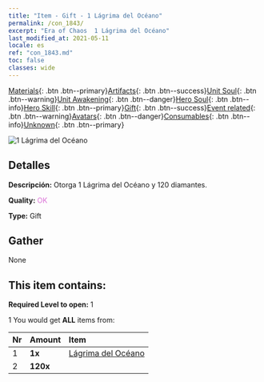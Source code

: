 ```yaml
---
title: "Item - Gift - 1 Lágrima del Océano"
permalink: /con_1843/
excerpt: "Era of Chaos  1 Lágrima del Océano"
last_modified_at: 2021-05-11
locale: es
ref: "con_1843.md"
toc: false
classes: wide
---
```

 [Materials](/ItemsES/){: .btn .btn--primary}[Artifacts](/ItemsES/Artifacts/){: .btn .btn--success}[Unit Soul](/ItemsES/UnitSoul/){: .btn .btn--warning}[Unit Awakening](/ItemsES/UnitAwakening/){: .btn .btn--danger}[Hero Soul](/ItemsES/HeroSoul/){: .btn .btn--info}[Hero Skill](/ItemsES/HeroSkill/){: .btn .btn--primary}[Gift](/ItemsES/Gift/){: .btn .btn--success}[Event related](/ItemsES/Events/){: .btn .btn--warning}[Avatars](/ItemsES/Avatars/){: .btn .btn--danger}[Consumables](/ItemsES/Consumables/){: .btn .btn--info}[Unknown](/ItemsES/Unknown/){: .btn .btn--primary}

 ![1 Lágrima del Océano](/images/t/i_907466.png)

## Detalles
 **Descripción:** Otorga 1 Lágrima del Océano y 120 diamantes.

 **Quality:** <span style="color: #DA70D6">OK</span>

 **Type:** Gift

## Gather

  None

## This item contains:

 **Required Level to open:** 1

 1 You would get **ALL** items  from:

  | Nr | Amount |     Item    |
  |:---|:-------|:------------|
  | 1 |  **1x** | [Lágrima del Océano](/ItemsES/con_955/) |  | 
  | 2 |  **120x** | <i class="fas fa-gem"/> |  | 

